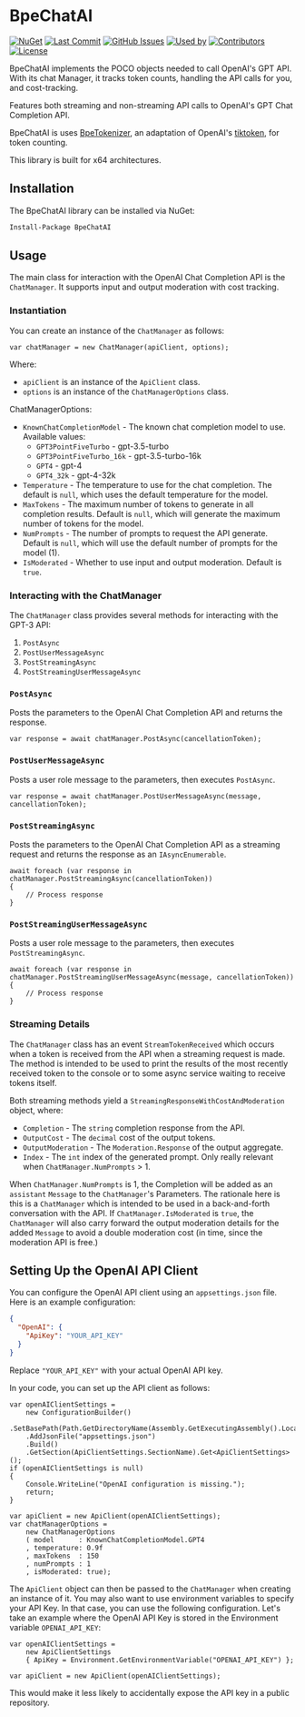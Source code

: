 ﻿# BpeChatAI
[![NuGet](https://img.shields.io/nuget/v/BpeChatAI.svg)](https://www.nuget.org/packages/BpeChatAI)
[![Last Commit](https://img.shields.io/github/last-commit/AlexanderMorou/BpeChatAI.svg)](https://github.com/AlexanderMorou/BpeChatAI/commits/master)
[![GitHub Issues](https://img.shields.io/github/issues/AlexanderMorou/BpeChatAI.svg)](https://github.com/AlexanderMorou/BpeChatAI/issues)
[![Used by](https://img.shields.io/nuget/dt/BpeChatAI.svg)](https://www.nuget.org/packages/BpeChatAI)
[![Contributors](https://img.shields.io/github/contributors/AlexanderMorou/BpeChatAI.svg)](https://github.com/AlexanderMorou/BpeChatAI/graphs/contributors)
[![License](https://img.shields.io/badge/license-MIT-blue.svg)](LICENSE)

BpeChatAI implements the POCO objects needed to call OpenAI's GPT API.
With its chat Manager, it tracks token counts, handling the API calls for you, and cost-tracking.

Features both streaming and non-streaming API calls to OpenAI's GPT Chat Completion API.

BpeChatAI is uses [BpeTokenizer](https://www.nuget.org/packages/BpeTokenizer/), an adaptation of OpenAI's [tiktoken](https://github.com/openai/tiktoken), for token counting.

This library is built for x64 architectures.

## Installation

The BpeChatAI library can be installed via NuGet:

```bash
Install-Package BpeChatAI
```

## Usage

The main class for interaction with the OpenAI Chat Completion API is the `ChatManager`. It supports input and output moderation with cost tracking.

### Instantiation

You can create an instance of the `ChatManager` as follows:

```CSharp
var chatManager = new ChatManager(apiClient, options);
```

Where:
- `apiClient` is an instance of the `ApiClient` class.
- `options` is an instance of the `ChatManagerOptions` class.
 
ChatManagerOptions:
 - `KnownChatCompletionModel` - The known chat completion model to use. Available values:
     - `GPT3PointFiveTurbo` - gpt-3.5-turbo
     - `GPT3PointFiveTurbo_16k` - gpt-3.5-turbo-16k
     - `GPT4` - gpt-4
     - `GPT4_32k` - gpt-4-32k
 - `Temperature` - The temperature to use for the chat completion. 
The default is `null`, which uses the default temperature for the model.
 - `MaxTokens` - The maximum number of tokens to generate in all completion results. Default is `null`, which will generate the maximum number of tokens for the model.
 - `NumPrompts` - The number of prompts to request the API generate. Default is `null`, which will use the default number of prompts for the model (1).
 - `IsModerated` - Whether to use input and output moderation. Default is `true`.
### Interacting with the ChatManager

The `ChatManager` class provides several methods for interacting with the GPT-3 API:
1. `PostAsync`
1. `PostUserMessageAsync`
1. `PostStreamingAsync`
1. `PostStreamingUserMessageAsync`

### `PostAsync`
Posts the parameters to the OpenAI Chat Completion API and returns the response.

```CSharp
var response = await chatManager.PostAsync(cancellationToken);
```

### `PostUserMessageAsync`
Posts a user role message to the parameters, then executes `PostAsync`.

```CSharp
var response = await chatManager.PostUserMessageAsync(message, cancellationToken);
```

### `PostStreamingAsync`
Posts the parameters to the OpenAI Chat Completion API as a streaming request and returns the response as an `IAsyncEnumerable`.

```CSharp
await foreach (var response in chatManager.PostStreamingAsync(cancellationToken))
{
    // Process response
}
```

### `PostStreamingUserMessageAsync`
Posts a user role message to the parameters, then executes `PostStreamingAsync`.

```CSharp
await foreach (var response in chatManager.PostStreamingUserMessageAsync(message, cancellationToken))
{
    // Process response
}
```

### Streaming Details
The `ChatManager` class has an event `StreamTokenReceived` which occurs
when a token is received from the API when a streaming request is made. The
method is intended to be used to print the results of the most recently
received token to the console or to some async service waiting to receive
tokens itself.

Both streaming methods yield a `StreamingResponseWithCostAndModeration` object, where:
 - `Completion` - The `string` completion response from the API.
 - `OutputCost` - The `decimal` cost of the output tokens.
 - `OutputModeration` - The `Moderation.Response` of the output aggregate.
 - `Index` - The `int` index of the generated prompt. Only really relevant when `ChatManager.NumPrompts` > 1.

When `ChatManager.NumPrompts` is 1, the Completion will be added
as an `assistant` `Message` to the `ChatManager`'s Parameters.
The rationale here is this is a `ChatManager` which is intended
to be used in a back-and-forth conversation with the API. 
If `ChatManager.IsModerated` is `true`, the `ChatManager` will also
carry forward the output moderation details for the added `Message`
to avoid a double moderation cost (in time, since the moderation API
is free.)

## Setting Up the OpenAI API Client

You can configure the OpenAI API client using an `appsettings.json` file. Here is an example configuration:

```json
{
  "OpenAI": {
    "ApiKey": "YOUR_API_KEY"
  }
}
```

Replace `"YOUR_API_KEY"` with your actual OpenAI API key.

In your code, you can set up the API client as follows:

```CSharp
var openAIClientSettings =
    new ConfigurationBuilder()
    .SetBasePath(Path.GetDirectoryName(Assembly.GetExecutingAssembly().Location)!)
    .AddJsonFile("appsettings.json")
    .Build()
    .GetSection(ApiClientSettings.SectionName).Get<ApiClientSettings>();
if (openAIClientSettings is null)
{
    Console.WriteLine("OpenAI configuration is missing.");
    return;
}

var apiClient = new ApiClient(openAIClientSettings);
var chatManagerOptions = 
    new ChatManagerOptions
    ( model      : KnownChatCompletionModel.GPT4
    , temperature: 0.9f
    , maxTokens  : 150
    , numPrompts : 1
    , isModerated: true);
```

The `ApiClient` object can then be passed to the `ChatManager` when creating an instance of it.
You may also want to use environment variables to specify your API Key. In that case, you can use the following configuration.
Let's take an example where the OpenAI API Key is stored in the Environment variable `OPENAI_API_KEY`:
```CSharp
var openAIClientSettings = 
    new ApiClientSettings
    { ApiKey = Environment.GetEnvironmentVariable("OPENAI_API_KEY") };

var apiClient = new ApiClient(openAIClientSettings);
```
This would make it less likely to accidentally expose the API key in a public repository.

